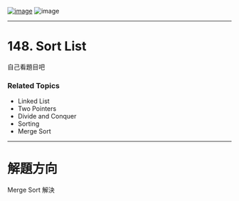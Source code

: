 [![image](https://img.shields.io/badge/Leetcode-Link-blue?logo=leetcode)](https://leetcode.com/problems/sort-list/description/)
![image](https://img.shields.io/badge/Difficulty-Medium-yellow)

---

# 148. Sort List

自己看題目吧

### Related Topics

- Linked List
- Two Pointers
- Divide and Conquer
- Sorting
- Merge Sort
  
---

# 解題方向

Merge Sort 解決